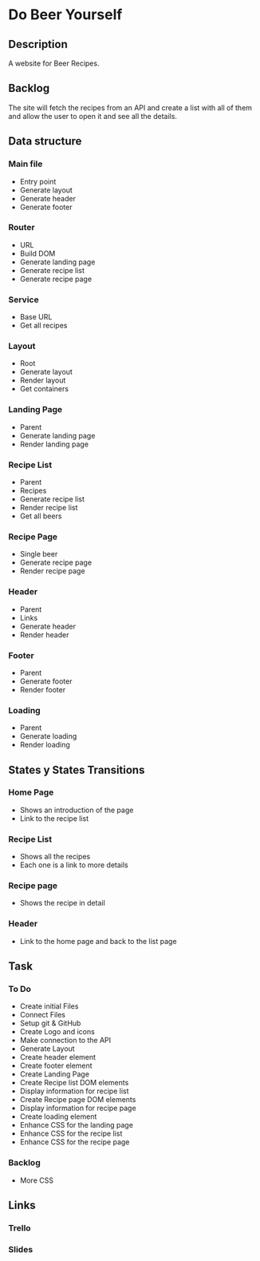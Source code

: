 # Do Beer Yourself

## Description

A website for Beer Recipes.

## Backlog

The site will fetch the recipes from an API and create a list with all of them and allow the user to open it and see all the details.

## Data structure

### Main file

- Entry point
- Generate layout
- Generate header
- Generate footer

### Router

- URL
- Build DOM
- Generate landing page
- Generate recipe list
- Generate recipe page

### Service

- Base URL
- Get all recipes

### Layout

- Root
- Generate layout
- Render layout
- Get containers

### Landing Page

- Parent
- Generate landing page
- Render landing page

### Recipe List

- Parent
- Recipes
- Generate recipe list
- Render recipe list
- Get all beers

### Recipe Page

- Single beer
- Generate recipe page
- Render recipe page

### Header

- Parent
- Links
- Generate header
- Render header

### Footer

- Parent
- Generate footer
- Render footer

### Loading

- Parent
- Generate loading
- Render loading

## States y States Transitions

### Home Page

- Shows an introduction of the page
- Link to the recipe list

### Recipe List

- Shows all the recipes
- Each one is a link to more details

### Recipe page

- Shows the recipe in detail

### Header

- Link to the home page and back to the list page

## Task

### To Do
- Create initial Files
- Connect Files
- Setup git & GitHub
- Create Logo and icons
- Make connection to the API
- Generate Layout
- Create header element
- Create footer element
- Create Landing Page
- Create Recipe list DOM elements
- Display information for recipe list 
- Create Recipe page DOM elements
- Display information for recipe page
- Create loading element
- Enhance CSS for the landing page
- Enhance CSS for the recipe list
- Enhance CSS for the recipe page

### Backlog
- More CSS

## Links

### Trello

### Slides

